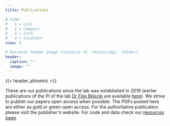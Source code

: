 ```yaml
---
title: Publications

# View.
#   1 = List
#   2 = Compact
#   3 = Card
#   4 = Citation
view: 2

# Optional header image (relative to `static/img/` folder).
header:
  caption: ""
  image: ""
---
```


{{< header_altmetric >}}

These are our publications since the lab was established in 2019 (earlier publications of the PI of the lab [Dr Filip Biljecki](/authors/filip/) are available [here](http://filip.biljecki.com/#journals)).
We strive to publish our papers open access when possible.
The PDFs posted here are either as gold or green open access.
For the authoritative publication please visit the publisher's website.
For code and data check our [resources page](/resources/).
